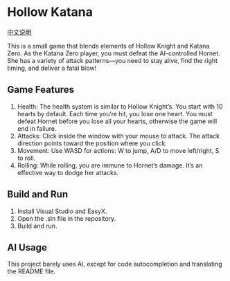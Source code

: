 # Hollow Katana

[中文说明](README_CN.md)

This is a small game that blends elements of Hollow Knight and Katana Zero. As the Katana Zero player, you must defeat the AI-controlled Hornet. She has a variety of attack patterns—you need to stay alive, find the right timing, and deliver a fatal blow!

## Game Features

1. Health: The health system is similar to Hollow Knight’s. You start with 10 hearts by default. Each time you’re hit, you lose one heart. You must defeat Hornet before you lose all your hearts, otherwise the game will end in failure.
2. Attacks: Click inside the window with your mouse to attack. The attack direction points toward the position where you click.
3. Movement: Use WASD for actions: W to jump, A/D to move left/right, S to roll.
4. Rolling: While rolling, you are immune to Hornet’s damage. It’s an effective way to dodge her attacks.

## Build and Run

1. Install Visual Studio and EasyX.
2. Open the .sln file in the repository.
3. Build and run.

## AI Usage

This project barely uses AI, except for code autocompletion and translating the README file.

